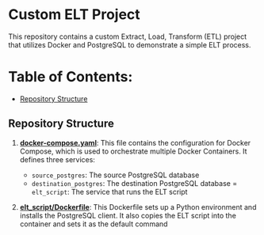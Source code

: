 # Custom ELT Project

This repository contains a custom Extract, Load, Transform (ETL) project that utilizes Docker and PostgreSQL to demonstrate a simple ELT process.

# Table of Contents:
* [Repository Structure](#repository-structure)

## Repository Structure

1. [**docker-compose.yaml**](docker-compose.yaml): This file contains the configuration for Docker Compose, which is used to orchestrate multiple Docker Containers. It defines three services:
    - `source_postgres`: The source PostgreSQL database
    - `destination_postgres`: The destination PostgreSQL database
    = `elt_script`: The service that runs the ELT script

2. [**elt_script/Dockerfile**](elt_script/Dockerfile): This Dockerfile sets up a Python environment and installs the PostgreSQL client. It also copies the ELT script into the container and sets it as the default command